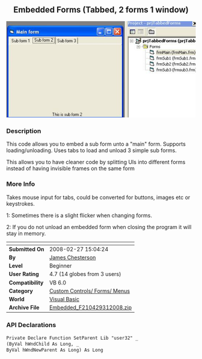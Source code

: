 ﻿<div align="center">

## Embedded Forms \(Tabbed, 2 forms 1 window\)

<img src="PIC2008227103077341.JPG">
</div>

### Description

This code allows you to embed a sub form unto a "main" form. Supports loading/unloading. Uses tabs to load and unload 3 simple sub forms.

This allows you to have cleaner code by splitting UIs into different forms instead of having invisible frames on the same form
 
### More Info
 
Takes mouse input for tabs, could be converted for buttons, images etc or keystrokes.

1: Sometimes there is a slight flicker when changing forms.

2: If you do not unload an embedded form when closing the program it will stay in memory.


<span>             |<span>
---                |---
**Submitted On**   |2008-02-27 15:04:24
**By**             |[James Chesterson](https://github.com/Planet-Source-Code/PSCIndex/blob/master/ByAuthor/james-chesterson.md)
**Level**          |Beginner
**User Rating**    |4.7 (14 globes from 3 users)
**Compatibility**  |VB 6\.0
**Category**       |[Custom Controls/ Forms/  Menus](https://github.com/Planet-Source-Code/PSCIndex/blob/master/ByCategory/custom-controls-forms-menus__1-4.md)
**World**          |[Visual Basic](https://github.com/Planet-Source-Code/PSCIndex/blob/master/ByWorld/visual-basic.md)
**Archive File**   |[Embedded\_F210429312008\.zip](https://github.com/Planet-Source-Code/james-chesterson-embedded-forms-tabbed-2-forms-1-window__1-70161/archive/master.zip)

### API Declarations

```
Private Declare Function SetParent Lib "user32" _
(ByVal hWndChild As Long, _
ByVal hWndNewParent As Long) As Long
```





